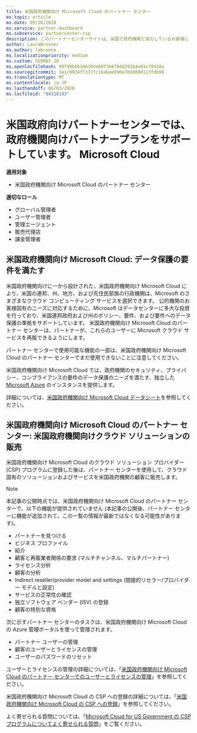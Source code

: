 ```yaml
---
title: 米国政府機関向け Microsoft Cloud のパートナー センター
ms.topic: article
ms.date: 05/26/2020
ms.service: partner-dashboard
ms.subservice: partnercenter-csp
description: このパートナーセンターサイトは、米国で政府機関と協力しているお客様に Microsoft のクラウドソリューションを提供する Microsoft パートナーを対象としています。
author: LauraBrenner
ms.author: labrenne
ms.localizationpriority: medium
ms.custom: SEOMAY.20
ms.openlocfilehash: 99f99b0b10630de60f3b6784d291b4e03cf8438a
ms.sourcegitcommit: 3a1c0934ff337fc164bee690e7b9d69d113fdb99
ms.translationtype: MT
ms.contentlocale: ja-JP
ms.lasthandoff: 06/03/2020
ms.locfileid: "84328193"
---
```

# <a name="partner-center-for-microsoft-cloud-for-us-government-supports-partner-offers-to-government-agencies"></a>米国政府向けパートナーセンターでは、政府機関向けパートナープランをサポートしています。 Microsoft Cloud

**適用対象**

- 米国政府機関向け Microsoft Cloud のパートナー センター

**適切なロール**

- グローバル管理者
- ユーザー管理者
- 管理エージェント
- 販売代理店
- 課金管理者

## <a name="microsoft-cloud-for-us-government-meeting-data-protection-requirements"></a>米国政府機関向け Microsoft Cloud: データ保護の要件を満たす

米国政府機関向けに一から設計された、米国政府機関向け Microsoft Cloud により、米国の連邦、州、地方、および先住民部族の行政機関は、Microsoft のさまざまなクラウド コンピューティング サービスを選択できます。 公的機関のお客様固有のニーズに対応するために、Microsoft はデータセンターに多大な投資を行っており、米国連邦政府および州のポリシー、要件、および要件へのデータ保護の準拠をサポートしています。 米国政府機関向け Microsoft Cloud のパートナー センターは、パートナーが、これらのユーザーに Microsoft クラウド サービスを再販できるようにします。

パートナー センターで使用可能な機能の一部は、米国政府機関向け Microsoft Cloud のパートナー センターでまだ使用できないことに注意してください。

米国政府機関向け Microsoft Cloud では、政府機関のセキュリティ、プライバシー、コンプライアンスの要件のデータ保護のニーズを満たす、独立した [Microsoft Azure](https://azure.microsoft.com/overview/clouds/government/) のインスタンスを提供します。 

詳細については、[米国政府機関向け Microsoft Cloud データシート](https://download.microsoft.com/download/C/9/C/C9CA3002-DFC4-4ADA-841F-DF42AEC042FB/Microsoft_Azure_Government_Datasheet_EN_US.PDF)を参照してください。

## <a name="partner-center-for-microsoft-cloud-for-us-government-selling-cloud-solutions-to-us-government-entities"></a>米国政府機関向け Microsoft Cloud のパートナー センター: 米国政府機関向けクラウド ソリューションの販売

米国政府機関向け Microsoft Cloud のクラウド ソリューション プロバイダー (CSP) プログラムに登録した後は、パートナー センターを使用して、クラウド固有のソリューションおよびサービスを米国政府機関の顧客に販売します。 

> [!NOTE]  
> 本記事の公開時点では、米国政府機関向け Microsoft Cloud のパートナー センターで、以下の機能が提供されていません (本記事の公開後、パートナー センターに機能が追加されて、この一覧の情報が最新ではなくなる可能性があります)。

- パートナーを見つける
- ビジネス プロファイル
- 紹介
- 顧客と再販業者関係の要求 (マルチチャンネル、マルチパートナー)
- ライセンス分析
- 顧客の分析
- Indirect reseller/provider model and settings (間接的リセラー/プロバイダー モデルと設定)
- サービスの正常性の確認
- 独立ソフトウェア ベンダー (ISV) の登録
- 顧客の特別な資格

次に示すパートナー センターのタスクは、米国政府機関向け Microsoft Cloud の Azure 管理ポータルを使って管理されます。 

- パートナー ユーザーの管理
- 顧客のユーザーとライセンスの管理
- ユーザーのパスワードのリセット

ユーザーとライセンスの管理の詳細については、「[米国政府機関向け Microsoft Cloud のパートナー センターでのユーザーとライセンスの管理](user-management-in-partner-center-for-microsoft-us-govt-cloud.md)」を参照してください。

米国政府機関向け Microsoft Cloud の CSP への登録の詳細については、「[米国政府機関向け Microsoft Cloud の CSP への登録](enroll-in-csp-for-microsoft-us-govt-cloud.md)」を参照してください。

よく寄せられる質問については、「[Microsoft Cloud for US Government の CSP プログラムについてよく寄せられる質問](faq-for-us-govt-cloud.md)」をご覧ください。
